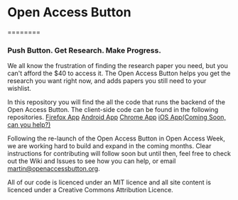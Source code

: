 #  Open Access Button
========
### Push Button. Get Research. Make Progress.

We all know the frustration of finding the research paper you need, but you can't afford the $40 to access it. The Open Access Button helps you get the research you want right now, and adds papers you still need to your wishlist.

In this repository you will find the all the code that runs the backend of the Open Access Button. The client-side code can be found in the following repositories.
[Firefox App](https://github.com/OAButton/oab-fxaddon)
[Android App](https://github.com/OAButton/androidmobileapp)
[Chrome App](https://github.com/OAButton/oab-chromeaddon)
[iOS App(Coming Soon, can you help?)](https://github.com/OAButton/iOSmobileapp)

Following the re-launch of the Open Access Button in Open Access Week, we are working hard to build and expand in the coming months. Clear instructions for contributing will follow soon but until then, feel free to check out the Wiki and Issues to see how you can help, or email martin@openaccessbutton.org.

All of our code is licenced under an MIT licence and all site content is licenced under a Creative Commons Attribution Licence.
